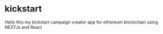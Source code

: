 # kickstart

Hello this my kickstart campaign creator app for ethereum blockchain using NEXTJs and React

